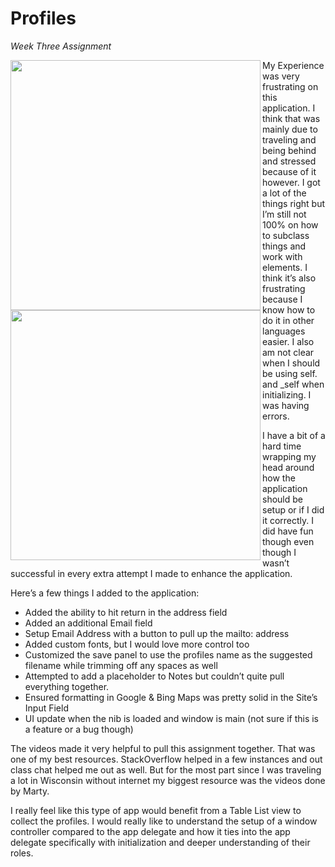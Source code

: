Profiles
=========

_Week Three Assignment_

<img src="http://cl.ly/image/1z290b0r2c2j/Screen%20Shot%202014-07-31%20at%2012.05.30%20AM.png" width="400px" align="left" /><img src="http://cl.ly/image/0f0f0A2d3Q1f/Screen%20Shot%202014-07-30%20at%2011.17.11%20PM.png" width="400px" align="left" />

My Experience was very frustrating on this application. I think that was mainly due to traveling and being behind and stressed because of it however. I got a lot of the things right but I’m still not 100% on how to subclass things and work with elements. I think it’s also frustrating because I know how to do it in other languages easier. I also am not clear when I should be using self. and _self when initializing. I was having errors. 

I have a bit of a hard time wrapping my head around how the application should be setup or if I did it correctly. I did have fun though even though I wasn’t successful in every extra attempt I made to enhance the application.

Here’s a few things I added to the application:

* Added the ability to hit return in the address field
* Added an additional Email field
* Setup Email Address with a button to pull up the mailto: address
* Added custom fonts, but I would love more control too
* Customized the save panel to use the profiles name as the suggested filename while trimming off any spaces as well
* Attempted to add a placeholder to Notes but couldn’t quite pull everything together.
* Ensured formatting in Google & Bing Maps was pretty solid in the Site’s Input Field
* UI update when the nib is loaded and window is main (not sure if this is a feature or a bug though)

The videos made it very helpful to pull this assignment together. That was one of my best resources. StackOverflow helped in a few instances and out class chat helped me out as well. But for the most part since I was traveling a lot in Wisconsin without internet my biggest resource was the videos done by Marty.

I really feel like this type of app would benefit from a Table List view to collect the profiles.  I would really like to understand the setup of a window controller compared to the app delegate and how it ties into the app delegate specifically with initialization and deeper understanding of their roles.